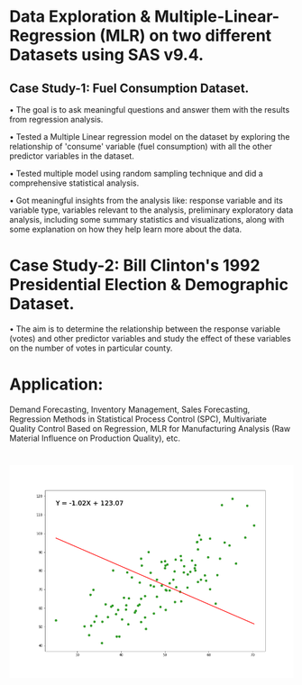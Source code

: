 # Data Exploration & Multiple-Linear-Regression (MLR) on two different Datasets using SAS v9.4.

## Case Study-1: Fuel Consumption Dataset.

• The goal is to ask meaningful questions and answer them with the results from regression analysis.

• Tested a Multiple Linear regression model on the dataset by exploring the relationship of 'consume' variable (fuel consumption) with all the other predictor variables in the dataset.

• Tested multiple model using random sampling technique and did a comprehensive statistical analysis.

• Got meaningful insights from the analysis like: response variable and its variable type, variables relevant to the analysis, preliminary exploratory data analysis, including some summary statistics and visualizations, along with some explanation on how they help learn more about the data.

# Case Study-2: Bill Clinton's 1992 Presidential Election & Demographic Dataset.

• The aim is to determine the relationship between the response variable (votes) and other predictor variables and study the effect of these variables on the number of votes in particular county.

# Application: 
Demand Forecasting, Inventory Management, Sales Forecasting, Regression Methods in Statistical Process Control (SPC), Multivariate Quality Control Based on Regression, MLR for Manufacturing Analysis (Raw Material Influence on Production Quality), etc.



#
![alt-text](LR.gif)
